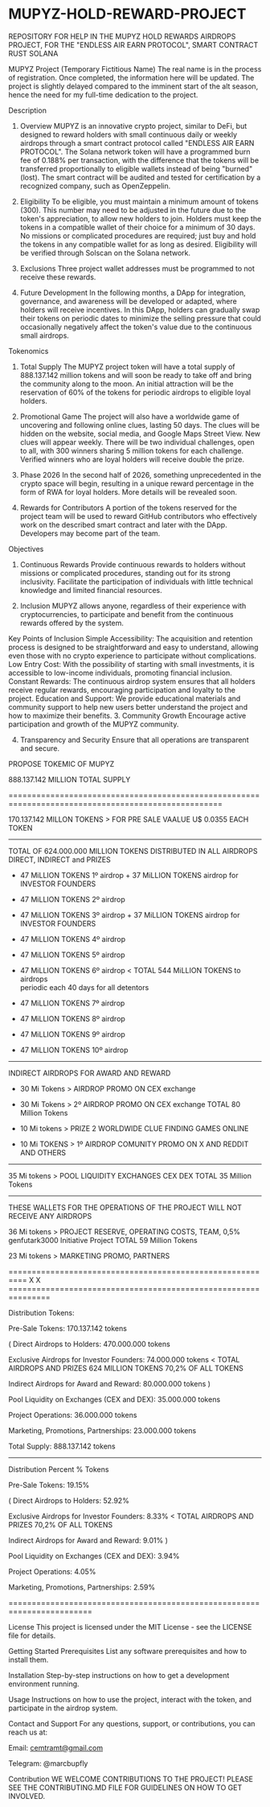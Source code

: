 # MUPYZ-HOLD-REWARD-PROJECT
REPOSITORY FOR HELP IN THE MUPYZ HOLD REWARDS AIRDROPS PROJECT, FOR THE "ENDLESS AIR EARN PROTOCOL", SMART CONTRACT RUST SOLANA

MUPYZ Project (Temporary Fictitious Name)
The real name is in the process of registration. Once completed, the information here will be updated. The project is slightly delayed compared to the imminent start of the alt season, hence the need for my full-time dedication to the project.

Description
1. Overview
MUPYZ is an innovative crypto project, similar to DeFi, but designed to reward holders with small continuous daily or weekly airdrops through a smart contract protocol called "ENDLESS AIR EARN PROTOCOL". The Solana network token will have a programmed burn fee of 0.188% per transaction, with the difference that the tokens will be transferred proportionally to eligible wallets instead of being "burned" (lost). The smart contract will be audited and tested for certification by a recognized company, such as OpenZeppelin.

2. Eligibility
To be eligible, you must maintain a minimum amount of tokens (300). This number may need to be adjusted in the future due to the token's appreciation, to allow new holders to join. Holders must keep the tokens in a compatible wallet of their choice for a minimum of 30 days. No missions or complicated procedures are required; just buy and hold the tokens in any compatible wallet for as long as desired. Eligibility will be verified through Solscan on the Solana network.

3. Exclusions
Three project wallet addresses must be programmed to not receive these rewards.

4. Future Development
In the following months, a DApp for integration, governance, and awareness will be developed or adapted, where holders will receive incentives. In this DApp, holders can gradually swap their tokens on periodic dates to minimize the selling pressure that could occasionally negatively affect the token's value due to the continuous small airdrops.

Tokenomics
1. Total Supply
The MUPYZ project token will have a total supply of 888.137.142 million tokens and will soon be ready to take off and bring the community along to the moon. An initial attraction will be the reservation of 60% of the tokens for periodic airdrops to eligible loyal holders.

2. Promotional Game
The project will also have a worldwide game of uncovering and following online clues, lasting 50 days. The clues will be hidden on the website, social media, and Google Maps Street View. New clues will appear weekly. There will be two individual challenges, open to all, with 300 winners sharing 5 million tokens for each challenge. Verified winners who are loyal holders will receive double the prize.

3. Phase 2026
In the second half of 2026, something unprecedented in the crypto space will begin, resulting in a unique reward percentage in the form of RWA for loyal holders. More details will be revealed soon.

4. Rewards for Contributors
A portion of the tokens reserved for the project team will be used to reward GitHub contributors who effectively work on the described smart contract and later with the DApp. Developers may become part of the team.

Objectives
1. Continuous Rewards
Provide continuous rewards to holders without missions or complicated procedures, standing out for its strong inclusivity. Facilitate the participation of individuals with little technical knowledge and limited financial resources.

2. Inclusion
MUPYZ allows anyone, regardless of their experience with cryptocurrencies, to participate and benefit from the continuous rewards offered by the system.

Key Points of Inclusion
Simple Accessibility: The acquisition and retention process is designed to be straightforward and easy to understand, allowing even those with no crypto experience to participate without complications.
Low Entry Cost: With the possibility of starting with small investments, it is accessible to low-income individuals, promoting financial inclusion.
Constant Rewards: The continuous airdrop system ensures that all holders receive regular rewards, encouraging participation and loyalty to the project.
Education and Support: We provide educational materials and community support to help new users better understand the project and how to maximize their benefits.
3. Community Growth
Encourage active participation and growth of the MUPYZ community.

4. Transparency and Security
Ensure that all operations are transparent and secure.



PROPOSE TOKEMIC OF MUPYZ 
                                                                                                                          

888.137.142  MILLION TOTAL SUPPLY
                                                                   
====================================================================================================                              

170.137.142  MILLON TOKENS >  FOR PRE SALE VAALUE U$ 0.0355 EACH TOKEN                          
____________________________________________________________________________________________________            

TOTAL OF 624.000.000 MILLION TOKENS DISTRIBUTED IN ALL AIRDROPS DIRECT, INDIRECT and PRIZES


+ 47 MiLLION TOKENS  1º  airdrop    + 37 MiLLION TOKENS airdrop for INVESTOR FOUNDERS                           

+ 47 MiLLION TOKENS  2º  airdrop                                                                                   

+ 47 MiLLION TOKENS  3º  airdrop    + 37 MiLLION TOKENS airdrop for INVESTOR FOUNDERS

+ 47 MiLLION TOKENS  4º  airdrop                                                                                              

+ 47 MiLLION TOKENS  5º  airdrop                                                                                     

+ 47 MiLLION TOKENS  6º  airdrop                            <  TOTAL 544 MiLLION TOKENS to airdrops                              
                                                               periodic each 40 days for all detentors
+ 47 MiLLION TOKENS  7º  airdrop                                           

+ 47 MiLLION TOKENS  8º  airdrop                                     

+ 47 MiLLION TOKENS  9º  airdrop    

+ 47 MiLLION TOKENS  10º airdrop    
_______________________________________________________________________________________________________________________________

INDIRECT AIRDROPS FOR AWARD AND REWARD 


+ 30  Mi Tokens > AIRDROP PROMO ON CEX exchange

+ 30  Mi Tokens > 2º AIRDROP PROMO ON CEX exchange                                               TOTAL 80 Million Tokens

+ 10  Mi tokens > PRIZE 2 WORLDWIDE CLUE FINDING GAMES ONLINE 

+ 10  Mi TOKENS > 1º AIRDROP COMUNITY PROMO ON X AND REDDIT AND OTHERS                     

_________________________________________________________________________________________________________________________________

35 Mi tokens > POOL LIQUIDITY EXCHANGES CEX DEX                                                   TOTAL 35 Million Tokens  

_________________________________________________________________________________________________________________________________

THESE WALLETS FOR THE OPERATIONS OF THE PROJECT WILL NOT RECEIVE ANY AIRDROPS


36 Mi tokens > PROJECT RESERVE, OPERATING COSTS, TEAM, 0,5% genfutark3000 Initiative Project       TOTAL 59 Million Tokens

23  Mi tokens > MARKETING PROMO, PARTNERS 


==========================================================   X   X   ===============================================================

Distribution Tokens:


Pre-Sale Tokens: 170.137.142 tokens


( Direct Airdrops to Holders: 470.000.000 tokens

Exclusive Airdrops for Investor Founders: 74.000.000 tokens         < TOTAL AIRDROPS AND PRIZES 624 MILLION TOKENS 70,2% OF ALL TOKENS

Indirect Airdrops for Award and Reward: 80.000.000 tokens )


Pool Liquidity on Exchanges (CEX and DEX): 35.000.000 tokens

Project Operations: 36.000.000 tokens

Marketing, Promotions, Partnerships: 23.000.000 tokens

Total Supply: 888.137.142 tokens

______________________________________________________________________


Distribution Percent % Tokens


Pre-Sale Tokens: 19.15%


( Direct Airdrops to Holders: 52.92%

Exclusive Airdrops for Investor Founders: 8.33%             < TOTAL AIRDROPS AND PRIZES 70,2% OF ALL TOKENS

Indirect Airdrops for Award and Reward: 9.01% )


Pool Liquidity on Exchanges (CEX and DEX): 3.94%

Project Operations: 4.05%

Marketing, Promotions, Partnerships: 2.59%


========================================================================


License
This project is licensed under the MIT License - see the LICENSE file for details.

Getting Started
Prerequisites
List any software prerequisites and how to install them.

Installation
Step-by-step instructions on how to get a development environment running.

Usage
Instructions on how to use the project, interact with the token, and participate in the airdrop system.



Contact and Support
For any questions, support, or contributions, you can reach us at:

Email: cemtramt@gmail.com

Telegram: @marcbupfly



Contribution
WE WELCOME CONTRIBUTIONS TO THE PROJECT! PLEASE SEE THE CONTRIBUTING.MD FILE FOR GUIDELINES ON HOW TO GET INVOLVED.

